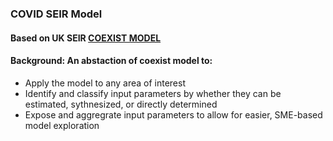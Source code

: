 ### COVID SEIR Model
#### Based on UK SEIR [COEXIST MODEL](https://github.com/gbohner/coexist)

#### Background: An abstaction of coexist model to: 
  - Apply the model to any area of interest
  - Identify and classify input parameters by whether they can be estimated, sythnesized, or directly determined 
  - Expose and aggregrate input parameters to allow for easier, SME-based model exploration


